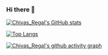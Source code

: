 ### Hi there 👋

[![Chivas_Regal's GitHub stats](https://github-readme-stats.vercel.app/api?username=Chivas-Regal&hide=contribs,prs&show_icons=true&theme=Gradient)](https://github.com/anuraghazra/github-readme-stats)

[![Top Langs](https://github-readme-stats.vercel.app/api/top-langs/?username=anuraghazra&layout=compact)](https://github.com/anuraghazra/github-readme-stats)  

[![Chivas_Regal's github activity graph](https://activity-graph.herokuapp.com/graph?username=Chivas-Regal&theme=xcode)](https://github.com/ashutosh00710/github-readme-activity-graph)
